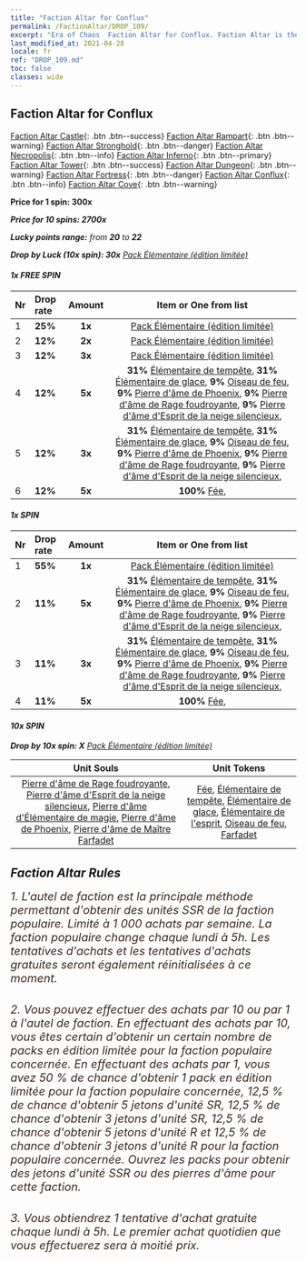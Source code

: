 ```yaml
---
title: "Faction Altar for Conflux"
permalink: /FactionAltar/DROP_109/
excerpt: "Era of Chaos  Faction Altar for Conflux. Faction Altar is the primary method for obtaining SSR units from the popular faction. Limited to 1,000 purchases each week. The popular faction changes at 05:00 every Monday. Purchase attempts and free purchase attempts will also reset then."
last_modified_at: 2021-04-28
locale: fr
ref: "DROP_109.md"
toc: false
classes: wide
---
```


##  Faction Altar for **Conflux**

  [Faction Altar Castle](/fr/FactionAltar/DROP_101/){: .btn .btn--success} [Faction Altar Rampart](/fr/FactionAltar/DROP_102/){: .btn .btn--warning} [Faction Altar Stronghold](/fr/FactionAltar/DROP_103/){: .btn .btn--danger} [Faction Altar Necropolis](/fr/FactionAltar/DROP_104/){: .btn .btn--info} [Faction Altar Inferno](/fr/FactionAltar/DROP_105/){: .btn .btn--primary} [Faction Altar Tower](/fr/FactionAltar/DROP_106/){: .btn .btn--success} [Faction Altar Dungeon](/fr/FactionAltar/DROP_107/){: .btn .btn--warning} [Faction Altar Fortress](/fr/FactionAltar/DROP_108/){: .btn .btn--danger} [Faction Altar Conflux](/fr/FactionAltar/DROP_109/){: .btn .btn--info} [Faction Altar Cove](/fr/FactionAltar/DROP_112/){: .btn .btn--warning} 

  **Price for 1 spin: 300x** <i class="fas fa-gem"/>

  **Price for 10 spins: 2700x** <i class="fas fa-gem"/>

  **Lucky points range:** from **20** to **22**

  **Drop by Luck (10x spin): 30x** [Pack Élémentaire (édition limitée)](/ItemsFR/con_2141/)

####  1x FREE SPIN 

  |    Nr    |  Drop rate  |  Amount   |   Item or One from list  |
  |:---------|:------------|:---------:|:------------------------:|
  | 1 | **25%** | **1x** | [Pack Élémentaire (édition limitée)](/ItemsFR/con_2141/) |
  | 2 | **12%** | **2x** | [Pack Élémentaire (édition limitée)](/ItemsFR/con_2141/) |
  | 3 | **12%** | **3x** | [Pack Élémentaire (édition limitée)](/ItemsFR/con_2141/) |
  | 4 | **12%** | **5x** |  **31%** [Élémentaire de tempête](/ItemsFR/unt_263/),  **31%** [Élémentaire de glace](/ItemsFR/unt_264/),  **9%** [Oiseau de feu](/ItemsFR/unt_268/),  **9%** [Pierre d'âme de Phoenix](/ItemsFR/unt_348/),  **9%** [Pierre d'âme de Rage foudroyante](/ItemsFR/unt_344/),  **9%** [Pierre d'âme d'Esprit de la neige silencieux](/ItemsFR/unt_345/),  |
  | 5 | **12%** | **3x** |  **31%** [Élémentaire de tempête](/ItemsFR/unt_263/),  **31%** [Élémentaire de glace](/ItemsFR/unt_264/),  **9%** [Oiseau de feu](/ItemsFR/unt_268/),  **9%** [Pierre d'âme de Phoenix](/ItemsFR/unt_348/),  **9%** [Pierre d'âme de Rage foudroyante](/ItemsFR/unt_344/),  **9%** [Pierre d'âme d'Esprit de la neige silencieux](/ItemsFR/unt_345/),  |
  | 6 | **12%** | **5x** |  **100%** [Fée](/ItemsFR/unt_262/),  |


####  1x SPIN 

  |    Nr    |  Drop rate  |  Amount   |   Item or One from list  |
  |:---------|:------------|:---------:|:------------------------:|
  | 1 | **55%** | **1x** | [Pack Élémentaire (édition limitée)](/ItemsFR/con_2141/) |
  | 2 | **11%** | **5x** |  **31%** [Élémentaire de tempête](/ItemsFR/unt_263/),  **31%** [Élémentaire de glace](/ItemsFR/unt_264/),  **9%** [Oiseau de feu](/ItemsFR/unt_268/),  **9%** [Pierre d'âme de Phoenix](/ItemsFR/unt_348/),  **9%** [Pierre d'âme de Rage foudroyante](/ItemsFR/unt_344/),  **9%** [Pierre d'âme d'Esprit de la neige silencieux](/ItemsFR/unt_345/),  |
  | 3 | **11%** | **3x** |  **31%** [Élémentaire de tempête](/ItemsFR/unt_263/),  **31%** [Élémentaire de glace](/ItemsFR/unt_264/),  **9%** [Oiseau de feu](/ItemsFR/unt_268/),  **9%** [Pierre d'âme de Phoenix](/ItemsFR/unt_348/),  **9%** [Pierre d'âme de Rage foudroyante](/ItemsFR/unt_344/),  **9%** [Pierre d'âme d'Esprit de la neige silencieux](/ItemsFR/unt_345/),  |
  | 4 | **11%** | **5x** |  **100%** [Fée](/ItemsFR/unt_262/),  |


####  10x SPIN 

  **Drop by 10x spin: X** [Pack Élémentaire (édition limitée)](/ItemsFR/con_2141/)

  |    Unit Souls    |  Unit Tokens  |
  |:----------------:|:-------------:|
  | [Pierre d'âme de Rage foudroyante](/ItemsFR/unt_344/), [Pierre d'âme d'Esprit de la neige silencieux](/ItemsFR/unt_345/), [Pierre d'âme d'Élémentaire de magie](/ItemsFR/unt_347/), [Pierre d'âme de Phoenix](/ItemsFR/unt_348/), [Pierre d'âme de Maître Farfadet](/ItemsFR/unt_349/) | [Fée](/ItemsFR/unt_262/), [Élémentaire de tempête](/ItemsFR/unt_263/), [Élémentaire de glace](/ItemsFR/unt_264/), [Élémentaire de l'esprit](/ItemsFR/unt_267/), [Oiseau de feu](/ItemsFR/unt_268/), [Farfadet](/ItemsFR/unt_270/) |



## Faction Altar Rules

  <span style="color: #3c2a1e;font-size:20px">1. L'autel de faction est la principale méthode permettant d'obtenir des unités SSR de la faction populaire. Limité à 1 000 achats par semaine. La faction populaire change chaque lundi à 5h. Les tentatives d'achats et les tentatives d'achats gratuites seront également réinitialisées à ce moment. </span><br/>

<br/>  <span style="color: #3c2a1e;font-size:20px">2. Vous pouvez effectuer des achats par 10 ou par 1 à l'autel de faction. En effectuant des achats par 10, vous êtes certain d'obtenir un certain nombre de packs en édition limitée pour la faction populaire concernée. En effectuant des achats par 1, vous avez 50 % de chance d'obtenir 1 pack en édition limitée pour la faction populaire concernée, 12,5 % de chance d'obtenir 5 jetons d'unité SR, 12,5 % de chance d'obtenir 3 jetons d'unité SR, 12,5 % de chance d'obtenir 5 jetons d'unité R et 12,5 % de chance d'obtenir 3 jetons d'unité R pour la faction populaire concernée. Ouvrez les packs pour obtenir des jetons d'unité SSR ou des pierres d'âme pour cette faction.</span><br/>

<br/>  <span style="color: #3c2a1e;font-size:20px">3. Vous obtiendrez 1 tentative d'achat gratuite chaque lundi à 5h. Le premier achat quotidien que vous effectuerez sera à moitié prix.</span><br/>

<br/>